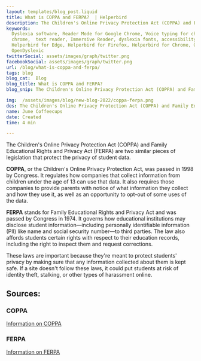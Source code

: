```yaml
---
layout: templates/blog_post.liquid
title: What is COPPA and FERPA?  | Helperbird
description: The Children's Online Privacy Protection Act (COPPA) and Family Educational Rights and Privacy Act (FERPA) are two similar pieces of legislation that protect the privacy of student data.
keywords:
  Dyslexia software, Reader Mode for Google Chrome, Voice typing for chrome, Text to speech for
  chrome,  text reader, Immersive Reader, dyslexia fonts, accessibility software, dyslexia software,
  Helperbird for Edge, Helperbird for Firefox, Helperbird for Chrome, Opendyslexic for Chrome,
  OpenDyslexic
twitterSocial: assets/images/graph/twitter.png
facebookSocial: assets/images/graph/twitter.png
url: /blog/what-is-coppa-and-ferpa/
tags: blog
blog_cat:  Blog
blog_title: What is COPPA and FERPA?
blog_snip: The Children's Online Privacy Protection Act (COPPA) and Family Educational Rights and Privacy Act (FERPA) are two similar pieces of legislation that protect the privacy of student data.

img:  /assets/images/blog/new-blog-2022/coppa-ferpa.png
des: The Children's Online Privacy Protection Act (COPPA) and Family Educational Rights and Privacy Act (FERPA) are two similar pieces of legislation that protect the privacy of student data.
name: June Coffeecups
date: Created
time: 4 min

---
```



The Children's Online Privacy Protection Act (COPPA) and Family Educational Rights and Privacy Act (FERPA) are two similar pieces of legislation that protect the privacy of student data.

**COPPA**, or the Children's Online Privacy Protection Act, was passed in 1998 by Congress. It regulates how companies that collect information from children under the age of 13 can use that data. It also requires those companies to provide parents with notice of what information they collect and how they use it, as well as an opportunity to opt-out of some uses of the data.

**FERPA** stands for Family Educational Rights and Privacy Act and was passed by Congress in 1974. It governs how educational institutions may disclose student information—including personally identifiable information (PII) like name and social security number—to third parties. The law also affords students certain rights with respect to their education records, including the right to inspect them and request corrections.

These laws are important because they're meant to protect students' privacy by making sure that any information collected about them is kept safe. If a site doesn't follow these laws, it could put students at risk of identity theft, stalking, or other types of harassment online.

  

## Sources:

### COPPA
[Information on COPPA](https://www.ftc.gov/business-guidance/resources/complying-coppa-frequently-asked-questions?msclkid=dac21fc7ce5511ecbca94bf6327c3826)

### FERPA
[Information on FERPA](https://www.cdc.gov/phlp/publications/topic/ferpa.html?msclkid=13232553ce5611ec8741a253c1f3c01a)